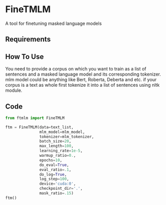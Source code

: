 # FineTMLM
A tool for finetuning masked language models

## Requirements


## How To Use
You need to provide a corpus on which you want to train as a list of sentences and a masked language model and its corresponding tokenizer. mlm model could be anything like Bert, Roberta, Deberta and etc. if your corpus is a text as whole first tokenize it into a list of sentences using nltk module.
## Code
```python
from ftmlm import FineTMLM

ftm = FineTMLM(data=text_list, 
               mlm_model=mlm_model, 
               tokenizer=mlm_tokenizer,
               batch_size=20,
               max_length=100,
               learning_rate=1e-5,
               warmup_ratio=0.,
               epochs=10,
               do_eval=True,
               eval_ratio=.1,
               do_log=True,
               log_step=100,
               device='cuda:0',
               checkpoint_dir='.',
               mask_ratio=.15)
ftm()
```
